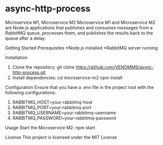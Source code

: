 # async-http-process
Microservice M1, Microservice M2
Microservice M1 and Microservice M2 are Node.js applications that publishes and consumes messages from a RabbitMQ queue, processes them, and publishes the results back to the queue after a delay.

Getting Started
Prerequisites
*Node.js installed
*RabbitMQ server running

Installation
1. Clone the repository:
git clone https://github.com/VENOMM9/async-http-process.git
2. Install dependencies:
   cd microservice-m2
   npm install

Configuration
Ensure that you have a .env file in the project root with the following configurations:
1. RABBITMQ_HOST=your-rabbitmq-host
2. RABBITMQ_PORT=your-rabbitmq-port
3. RABBITMQ_USERNAME=your-rabbitmq-username
4. RABBITMQ_PASSWORD=your-rabbitmq-password

Usage
Start the Microservice M2:
npm start

License
This project is licensed under the MIT License 

